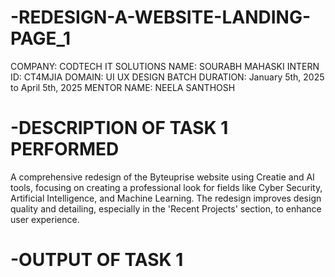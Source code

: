# -REDESIGN-A-WEBSITE-LANDING-PAGE_1

COMPANY: CODTECH IT SOLUTIONS
NAME: SOURABH MAHASKI
INTERN ID: CT4MJIA
DOMAIN: UI UX DESIGN
BATCH DURATION:  January 5th, 2025 to April 5th, 2025
MENTOR NAME: NEELA SANTHOSH

# -DESCRIPTION OF TASK 1 PERFORMED 

A comprehensive redesign of the Byteuprise website using Creatie and AI tools, focusing on creating a professional look for fields like Cyber Security, Artificial Intelligence, and Machine Learning. The redesign improves design quality and detailing, especially in the 'Recent Projects' section, to enhance user experience.

# -OUTPUT OF TASK 1


